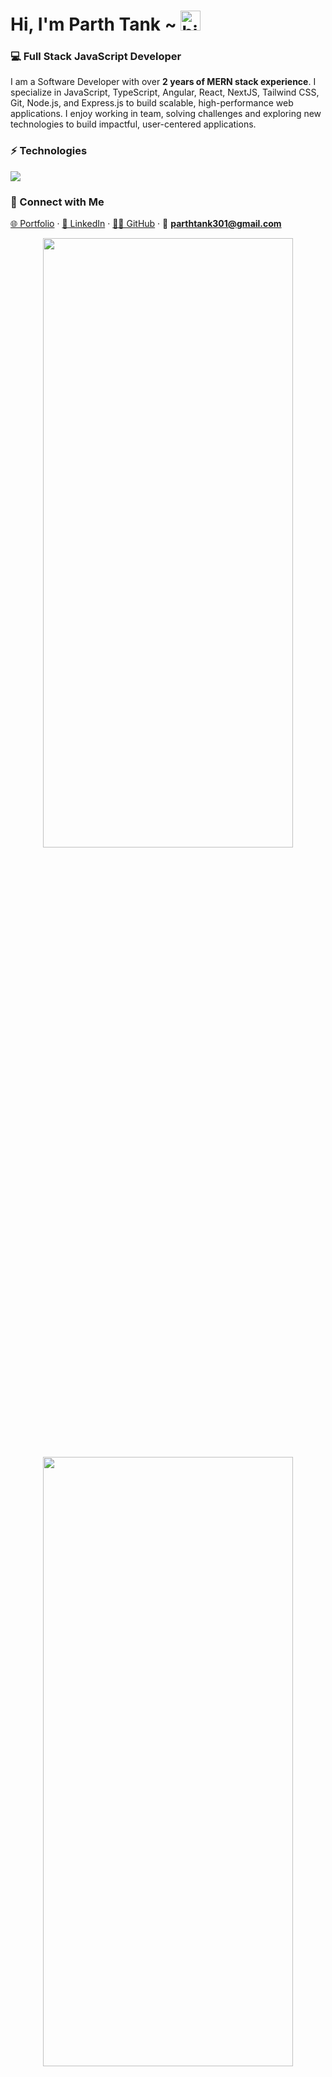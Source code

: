 # Hi, I'm Parth Tank ~ <img src="https://user-images.githubusercontent.com/1303154/88677602-1635ba80-d120-11ea-84d8-d263ba5fc3c0.gif" width="32px" alt="hi">  
### 💻 Full Stack JavaScript Developer

I am a Software Developer with over **2 years of MERN stack experience**. I specialize in JavaScript, TypeScript, Angular, React, NextJS, Tailwind CSS, Git, Node.js, and Express.js to build scalable, high-performance web applications. I enjoy working in team, solving challenges and exploring new technologies to build impactful, user-centered applications.

### ⚡ Technologies

<p align="left">
  <img src="https://skillicons.dev/icons?i=html,css,sass,js,ts,react,nextjs,tailwind,materialui,nodejs,express,mongodb,git,vscode,postman" />
</p>

### 🤝 Connect with Me  
[🌐 Portfolio](https://parthtank.vercel.app) · [💼 LinkedIn](https://linkedin.com/in/parthtank301) · [🧑‍💻 GitHub](https://github.com/ParthTank21) · 📧 **parthtank301@gmail.com**


<p align="center">
<img height="50%" width="400" src="https://github-readme-stats.vercel.app/api?username=ParthTank21&show_icons=true&theme=darcula&hide_border=true&bg_color=00000000">
  <img  height="50%" width="400" src="https://github-readme-streak-stats.herokuapp.com?user=ParthTank21&theme=darcula&hide_border=true&background=FFFFFF00">
</p>

Thanks for visiting! ✨ Let's connect and **collaborate to explore new possibilities** 🤝

